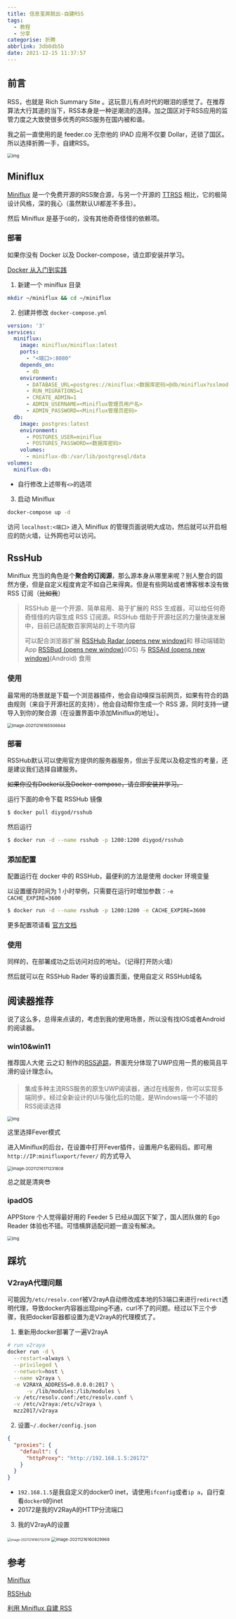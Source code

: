 ```yaml
---
title: 信息茧房脱出-自建RSS
tags:
  - 教程
  - 分享
categorise: 折腾
abbrlink: 3db8db5b
date: 2021-12-15 11:37:57
---
```


## 前言

RSS，也就是 Rich Summary Site 。这玩意儿有点时代的眼泪的感觉了。在推荐算法大行其道的当下，RSS本身是一种逆潮流的选择。加之国区对于RSS应用的监管力度之大致使很多优秀的RSS服务在国内被和谐。

我之前一直使用的是 feeder.co 无奈他的 IPAD 应用不仅要 Dollar，还锁了国区。所以选择折腾一手，自建RSS。

<img src="https://imgbed-1304793179.cos.ap-nanjing.myqcloud.com/typora/20211216172339.jpeg" alt="img" style="zoom:67%;" />

<!--more-->

## Miniflux

[Miniflux](https://miniflux.app/) 是一个免费开源的RSS聚合源，与另一个开源的 [TTRSS](https://tt-rss.org/) 相比，它的极简设计风格，深的我心（虽然默认UI都差不多丑）。

然后 Miniflux 是基于`GO`的，没有其他奇奇怪怪的依赖项。

### 部署

如果你没有 Docker 以及 Docker-compose，请立即安装并学习。

[Docker 从入门到实践](https://vuepress.mirror.docker-practice.com/)

1. 新建一个 miniflux 目录

```bash
mkdir ~/miniflux && cd ~/miniflux
```

2. 创建并修改 `docker-compose.yml`

```yaml
version: '3'
services:
  miniflux:
    image: miniflux/miniflux:latest
    ports:
      - "<端口>:8080"
    depends_on:
      - db
    environment:
      - DATABASE_URL=postgres://miniflux:<数据库密码>@db/miniflux?sslmode=disable
      - RUN_MIGRATIONS=1
      - CREATE_ADMIN=1
      - ADMIN_USERNAME=<Miniflux管理员用户名>
      - ADMIN_PASSWORD=<Miniflux管理员密码>
  db:
    image: postgres:latest
    environment:
      - POSTGRES_USER=miniflux
      - POSTGRES_PASSWORD=<数据库密码>
    volumes:
      - miniflux-db:/var/lib/postgresql/data
volumes:
  miniflux-db: 
```

+ 自行修改上述带有`<>`的选项

3. 启动 Miniflux

```bash
docker-compose up -d
```

访问 `localhost:<端口>` 进入 Miniflux 的管理页面说明大成功，然后就可以开启相应的防火墙，让外网也可以访问。

## RssHub

Miniflux 充当的角色是个**聚合的订阅源**，那么源本身从哪里来呢？别人整合的固然方便，但是自定义程度肯定不如自己来得爽。但是有些网站或者博客根本没有做 RSS 订阅（<del>比如我</del>）

>RSSHub 是一个开源、简单易用、易于扩展的 RSS 生成器，可以给任何奇奇怪怪的内容生成 RSS 订阅源。RSSHub 借助于开源社区的力量快速发展中，目前已适配数百家网站的上千项内容
>
>可以配合浏览器扩展 [RSSHub Radar (opens new window)](https://github.com/DIYgod/RSSHub-Radar)和 移动端辅助 App [RSSBud (opens new window)](https://github.com/Cay-Zhang/RSSBud)(iOS) 与 [RSSAid (opens new window)](https://github.com/LeetaoGoooo/RSSAid)(Android) 食用

### 使用

最常用的场景就是下载一个浏览器插件，他会自动嗅探当前网页，如果有符合的路由规则（来自于开源社区的支持），他会自动帮你生成一个 RSS 源，同时支持一键导入到你的聚合源（在设置界面中添加Miniflux的地址）。

<img src="https://imgbed-1304793179.cos.ap-nanjing.myqcloud.com/typora/20211216165507.png" alt="image-20211216165506944" style="zoom:67%;" />

### 部署

RSSHub默认可以使用官方提供的服务器服务，但出于反爬以及稳定性的考量，还是建议我们选择自建服务。

<del>如果你没有Docker以及Docker-compose，请立即安装并学习。</del>

运行下面的命令下载 RSSHub 镜像

```bash
$ docker pull diygod/rsshub
```

然后运行

```bash
$ docker run -d --name rsshub -p 1200:1200 diygod/rsshub
```

### 添加配置

配置运行在 docker 中的 RSSHub，最便利的方法是使用 docker 环境变量

以设置缓存时间为 1 小时举例，只需要在运行时增加参数：`-e CACHE_EXPIRE=3600`

```bash
$ docker run -d --name rsshub -p 1200:1200 -e CACHE_EXPIRE=3600 
```

更多配置项请看 [官方文档](https://docs.rsshub.app/install/#pei-zhi)

### 使用

同样的，在部署成功之后访问对应的地址。（记得打开防火墙）

然后就可以在 RSSHub Rader 等的设置页面，使用自定义 RSSHub域名

## 阅读器推荐

说了这么多，总得来点读的，考虑到我的使用场景，所以没有找IOS或者Android的阅读器。

### win10&win11

推荐国人大佬 云之幻 制作的[RSS追踪](https://www.microsoft.com/zh-cn/p/rss-%E8%BF%BD%E8%B8%AA/9n85pv1rjd6v)，界面充分体现了UWP应用一贯的极简且平滑的设计理念👍。

>集成多种主流RSS服务的原生UWP阅读器，通过在线服务，你可以实现多端同步。经过全新设计的UI与强化后的功能，是Windows端一个不错的RSS阅读选择

<img src="https://imgbed-1304793179.cos.ap-nanjing.myqcloud.com/typora/20211216170732.jpeg" alt="img" style="zoom:67%;" />

这里选择Fever模式

进入Miniflux的后台，在设置中打开Fever插件，设置用户名密码后。即可用 `http://IP:minifluxport/fever/` 的方式导入

<img src="https://imgbed-1304793179.cos.ap-nanjing.myqcloud.com/typora/20211216171232.png" alt="image-20211216171231808" style="zoom:67%;" />

总之就是清爽😎

### ipadOS

APPStore 个人觉得最好用的 Feeder 5 已经从国区下架了，国人团队做的 Ego Reader 体验也不错。可惜横屏适配问题一直没有解决。

<img src="https://imgbed-1304793179.cos.ap-nanjing.myqcloud.com/typora/20211216172758.jpg" alt="img" style="zoom:67%;" />

## 踩坑

### V2rayA代理问题

可能因为`/etc/resolv.conf`被V2rayA自动修改成本地的53端口来进行`redirect`透明代理，导致docker内容器出现ping不通，curl不了的问题。经过以下三个步骤，我把docker容器都设置为走V2rayA的代理模式了。

1. 重新用docker部署了一遍V2rayA

```bash
# run v2raya
docker run -d \
  --restart=always \
  --privileged \
  --network=host \
  --name v2raya \
  -e V2RAYA_ADDRESS=0.0.0.0:2017 \
      -v /lib/modules:/lib/modules \
  -v /etc/resolv.conf:/etc/resolv.conf \
  -v /etc/v2raya:/etc/v2raya \
  mzz2017/v2raya
```

2. 设置`~/.docker/config.json`

```json
{
  "proxies": {
    "default": {
      "httpProxy": "http://192.168.1.5:20172"	
    }
  }
}
```

+ `192.168.1.5`是我自定义的docker0 inet，请使用`ifconfig`或者`ip a`，自行查看`docker0`的inet
+ 20172是我的V2RayA的HTTP分流端口

3. 我的V2rayA的设置

<img src="https://imgbed-1304793179.cos.ap-nanjing.myqcloud.com/typora/20211216160732.png" alt="image-20211216160732519" style="zoom:50%;" />

<img src="https://imgbed-1304793179.cos.ap-nanjing.myqcloud.com/typora/20211216160830.png" alt="image-20211216160829968" style="zoom: 67%;" />

## 参考

[Miniflux](https://miniflux.app/)

[RSSHub](https://docs.rsshub.app/)

[利用 Miniflux 自建 RSS](https://hydrotho.github.io/Miniflux-Build-Guide/)







